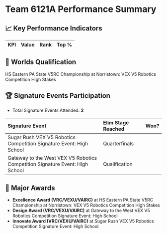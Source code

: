 # Team 6121A Performance Summary

## 📈 Key Performance Indicators
| KPI | Value | Rank | Top % |
|:---|:-----|:----|:-----|


## 🎯 Worlds Qualification
HS Eastern PA State V5RC Championship at Norristown: VEX V5 Robotics Competition High Stakes

## 🏆 Signature Events Participation
- Total Signature Events Attended: **2**

| Signature Event | Elim Stage Reached | Won? |
|:----------------|:-------------------|:----|
| Sugar Rush VEX V5 Robotics Competition Signature Event: High School | Quarterfinals |  |
| Gateway to the West VEX V5 Robotics Competition Signature Event: High School | Qualification |  |


## 🥇 Major Awards
- **Excellence Award (VRC/VEXU/VAIRC)** at HS Eastern PA State V5RC Championship at Norristown: VEX V5 Robotics Competition High Stakes
- **Design Award (VRC/VEXU/VAIRC)** at Gateway to the West VEX V5 Robotics Competition Signature Event: High School
- **Innovate Award (VRC/VEXU/VAIRC)** at Sugar Rush VEX V5 Robotics Competition Signature Event: High School

